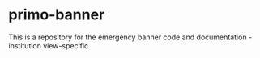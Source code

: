 # primo-banner
This is a repository for the emergency banner code and documentation - institution view-specific

